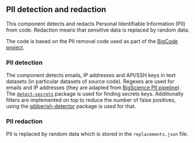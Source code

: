 ## PII detection and redaction

This component detects and redacts Personal Identifiable Information (PII) from code. Redaction means that sensitive data is replaced by random data.

The code is based on the PII removal code used as part of the [BigCode project](https://github.com/bigcode-project/bigcode-dataset/tree/main/pii).

### PII detection

The component detects emails, IP addresses and API/SSH keys in text datasets (in particular datasets of source code). Regexes are used for emails and IP addresses (they are adapted from [BigScience PII pipeline](https://github.com/bigscience-workshop/data-preparation/tree/main/preprocessing/training/02_pii)). The [`detect-secrets`](https://github.com/Yelp/detect-secrets) package is used for finding secrets keys. Additionally filters are implemented on top to reduce the number of false positives, using the [gibberish-detector](https://github.com/domanchi/gibberish-detector) package is used for that.

### PII redaction

PII is replaced by random data which is stored in the `replacements.json` file.